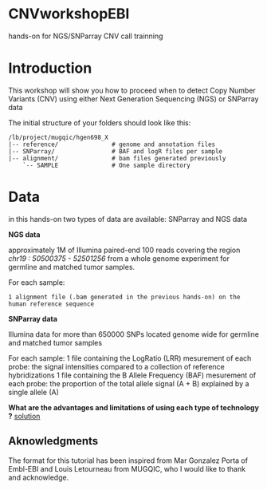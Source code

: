 CNVworkshopEBI
==============

hands-on for NGS/SNParray CNV call trainning

# Introduction
This workshop will show you how to proceed when to detect Copy Number Variants (CNV) using either Next Generation Sequencing (NGS) or SNParray data 

The initial structure of your folders should look like this:
```
/lb/project/mugqic/hgen698_X
|-- reference/               # genome and annotation files
|-- SNParray/                # BAF and logR files per sample
|-- alignment/               # bam files generated previously
    `-- SAMPLE               # One sample directory     

```

# Data
in this hands-on two types of data are available: SNParray and NGS data

**NGS data**

approximately 1M of Illumina paired-end 100 reads covering the region _chr19 : 50500375 - 52501256_ from a whole genome experiment for germline and matched tumor samples.

For each sample:

	1 alignment file (.bam generated in the previous hands-on) on the human reference sequence

**SNParray data**

Illumina data for more than 650000 SNPs located genome wide for germline and matched tumor samples

For each sample:
	1 file containing the LogRatio (LRR) mesurement of each probe: the signal intensities compared to a collection of reference hybridizations
	1 file containing the B Allele Frequency (BAF) mesurement of each probe: the proportion of the total allele signal (A + B) explained by a single allele (A) 



**What are the advantages and limitations of using each type of technology ?**
[solution](solutions/1.dataDiff.md)



## Aknowledgments
The format for this tutorial has been inspired from Mar Gonzalez Porta of Embl-EBI and Louis Letourneau from MUGQIC, who I would like to thank and acknowledge.
